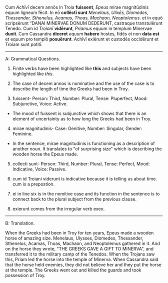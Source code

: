 Cum *Achīvī* decem annōs in Troia **fuissent**, *Epeus* mirae magnitūdinis equum ligneum fēcit. In eō **collēctī sunt** *Menelaus, Ulixēs, Diomedes, Thessander, Sthenelus, Acamas, Thoas, Machaon, Neoptolemus*. et in equō scripsērunt “DANAI MINERVAE DONUM DEDERUNT, castraque transtulērunt Tenedo. Cum id *Troianī* **vidērunt**, *Priamus* equum in templum Minervae **duxit**. Cum Cassandra **diceret** *equum* **habere** hostes, fidēs eī non **data est** et equum pro templō **posuērunt**. Achīvī exiērunt et custodēs occidērunt et Troiam sunt potitī.

---
A: Grammatical Questions.

1. Finite verbs have been highlighted like **this** and subjects have been highlighted like *this*.

2. The case of decem annos is nominative and the use of the case is to describe the length of time the Greeks had been in Troy.

3. fuissent- Person: Third, Number: Plural, Tense: Pluperfect, Mood: Subjunctive, Voice: Active. 
- The mood of fuissent is subjunctive which shows that there is an element of uncertainty as to how long the Greeks had been in Troy.

4. mirae magnitudinis- Case: Genitive, Number: Singular, Gender: Feminine.
- In the sentence, mirae magnitudinis is functioning as a description of another noun. It translates to "of surprising size" which is describing the wooden horse the Epeus made.

5. collecti sunt- Person: Third, Number: Plural, Tense: Perfect, Mood: Indicative, Voice: Passive.

6. cum id Troiani viderunt is indicative because it is telling us about time. cum is a prepostion.

7. ei in line six is in the nomitive case and its function in the sentence is to connect back to the plural subject from the previous clause.

8. exierunt comes from the irregular verb exeo.

---

B: Translation.

When the Greeks had been in Troy for ten years, Epeus made a wooden horse of amazing size. Menelaus, Ulysses, Diomedes, Thessander, Sthenelus, Acamas, Thoas, Machaon, and Neoptolemus gathered in it. And on the horse they wrote, "THE GREEKS GAVE A GIFT TO MINERVA", and transferred it to the military camp of the Tenedos. When the Trojans saw this, Priam led the horse into the temple of Minerva. When Cassandra said that the horse held enemies, they did not believe her and they put the horse at the temple. The Greeks went out and killed the guards and took possession of Troy.
